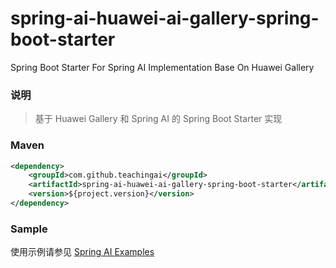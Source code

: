 # spring-ai-huawei-ai-gallery-spring-boot-starter

Spring Boot Starter For Spring AI Implementation Base On Huawei Gallery

### 说明


 > 基于 Huawei Gallery 和 Spring AI 的 Spring Boot Starter 实现

### Maven

``` xml
<dependency>
	<groupId>com.github.teachingai</groupId>
	<artifactId>spring-ai-huawei-ai-gallery-spring-boot-starter</artifactId>
	<version>${project.version}</version>
</dependency>
```



### Sample

使用示例请参见 [Spring AI Examples](https://github.com/TeachingAI/spring-ai-examples)

